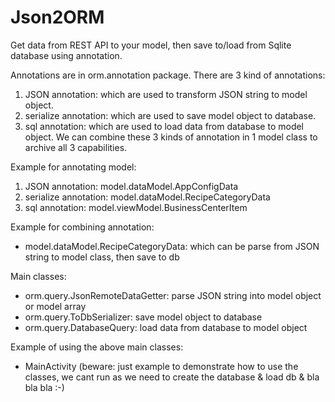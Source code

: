 Json2ORM
========

Get data from REST API to your model, then save to/load from Sqlite database using annotation.

Annotations are in orm.annotation package. There are 3 kind of annotations:
  1. JSON annotation: which are used to transform JSON string to model object.
  2. serialize annotation: which are used to save model object to database.
  3. sql annotation: which are used to load data from database to model object.
We can combine these 3 kinds of annotation in 1 model class to archive all 3 capabilities.
  
Example for annotating model:
  1. JSON annotation: model.dataModel.AppConfigData
  2. serialize annotation: model.dataModel.RecipeCategoryData
  3. sql annotation: model.viewModel.BusinessCenterItem

Example for combining annotation:
  - model.dataModel.RecipeCategoryData: which can be parse from JSON string to model class, then save to db


Main classes:
  - orm.query.JsonRemoteDataGetter: parse JSON string into model object or model array
  - orm.query.ToDbSerializer: save model object to database
  - orm.query.DatabaseQuery: load data from database to model object

Example of using the above main classes:
  - MainActivity (beware: just example to demonstrate how to use the classes, we cant run as we need to create the database & load db & bla bla bla :-)
